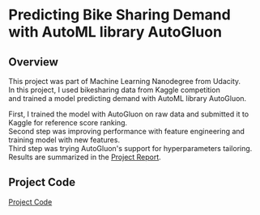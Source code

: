 # Predicting Bike Sharing Demand with AutoML library AutoGluon

## Overview
This project was part of Machine Learning Nanodegree from Udacity.<br>
In this project, I used bikesharing data from Kaggle competition <br>
and trained a model predicting demand with AutoML library AutoGluon.

First, I trained the model with AutoGluon on raw data and submitted it to Kaggle for reference score ranking.<br>
Second step was improving performance with feature engineering and training model with new features.<br>
Third step was trying AutoGluon's support for hyperparameters tailoring.<br>
Results are summarized  in the [Project Report](report-template.md).

## Project Code
[Project Code](project-notebook.ipynb)


